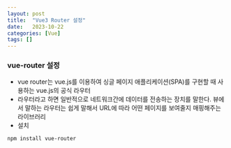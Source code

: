 ```yaml
---
layout: post
title:  "Vue3 Router 설정"
date:   2023-10-22
categories: [Vue]
tags: []
---
```


### vue-router 설정
- vue router는 vue.js를 이용하여 싱글 페이지 애플리케이션(SPA)를 구현할 때 사용하는 vue.js의 공식 라우터
- 라우터라고 하면 일반적으로 네트워크간에 데이터를 전송하는 장치를 말한다. 뷰에서 말하는 라우터는 쉽게 말해서 URL에 따라 어떤 페이지를 보여줄지 매핑해주는 라이브러리
- 설치
```shell
npm install vue-router
```